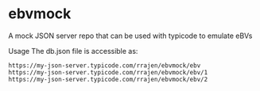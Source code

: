 # ebvmock
A mock JSON server repo that can be used with typicode to emulate eBVs

Usage
The db.json file is accessible as:
```
https://my-json-server.typicode.com/rrajen/ebvmock/ebv
https://my-json-server.typicode.com/rrajen/ebvmock/ebv/1
https://my-json-server.typicode.com/rrajen/ebvmock/ebv/2
```
